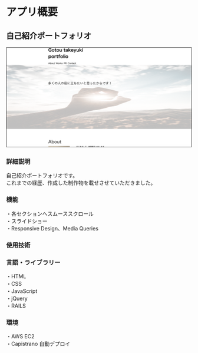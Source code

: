 # アプリ概要
## 自己紹介ポートフォリオ
![メイン画像](readmain.jpg)
### 詳細説明
自己紹介ポートフォリオです。  
これまでの経歴、作成した制作物を載せさせていただきました。
### 機能
・各セクションへスムーススクロール  
・スライドショー  
・Responsive Design、Media Queries  
### 使用技術
### 言語・ライブラリー
・HTML  
・CSS  
・JavaScript  
・jQuery  
・RAILS  
### 環境
・AWS EC2  
・Capistrano 自動デプロイ





